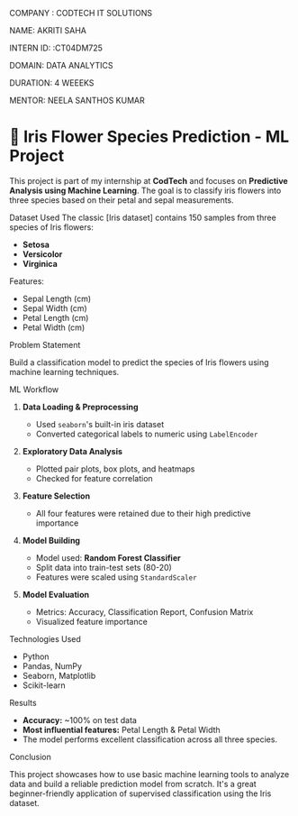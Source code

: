COMPANY : CODTECH IT SOLUTIONS

NAME: AKRITI SAHA

INTERN ID: :CT04DM725

DOMAIN: DATA ANALYTICS

DURATION: 4 WEEEKS

MENTOR: NEELA SANTHOS KUMAR

# 🌸 Iris Flower Species Prediction - ML Project

This project is part of my internship at **CodTech** and focuses on **Predictive Analysis using Machine Learning**. The goal is to classify iris flowers into three species based on their petal and sepal measurements.

 
Dataset Used
The classic [Iris dataset] contains 150 samples from three species of Iris flowers:
- **Setosa**
- **Versicolor**
- **Virginica**

Features:
- Sepal Length (cm)
- Sepal Width (cm)
- Petal Length (cm)
- Petal Width (cm)


 Problem Statement

 Build a classification model to predict the species of Iris flowers using machine learning techniques.


 ML Workflow

1. **Data Loading & Preprocessing**
   - Used `seaborn`'s built-in iris dataset
   - Converted categorical labels to numeric using `LabelEncoder`

2. **Exploratory Data Analysis**
   - Plotted pair plots, box plots, and heatmaps
   - Checked for feature correlation

3. **Feature Selection**
   - All four features were retained due to their high predictive importance

4. **Model Building**
   - Model used: **Random Forest Classifier**
   - Split data into train-test sets (80-20)
   - Features were scaled using `StandardScaler`

5. **Model Evaluation**
   - Metrics: Accuracy, Classification Report, Confusion Matrix
   - Visualized feature importance


 Technologies Used

- Python 
- Pandas, NumPy  
- Seaborn, Matplotlib  
- Scikit-learn  



 Results

- **Accuracy:** ~100% on test data
- **Most influential features:** Petal Length & Petal Width
- The model performs excellent classification across all three species.



Conclusion

This project showcases how to use basic machine learning tools to analyze data and build a reliable prediction model from scratch. It's a great beginner-friendly application of supervised classification using the Iris dataset.




